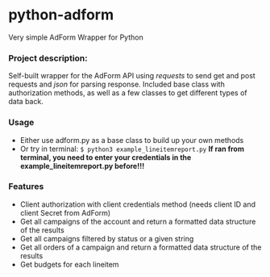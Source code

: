 # python-adform
Very simple AdForm Wrapper for Python

### Project description:
Self-built wrapper for the AdForm API using *requests* to send get and post requests and *json* for parsing response.
Included base class with authorization methods, as well as a few classes to get different types of data back.

### Usage
- Either use adform.py as a base class to build up your own methods
- Or try in terminal: `$ python3 example_lineitemreport.py` 
**If ran from terminal, you need to enter your credentials in the example_lineitemreport.py before!!!**

### Features
- Client authorization with client credentials method (needs client ID and client Secret from AdForm)
- Get all campaigns of the account and return a formatted data structure of the results
- Get all campaigns filtered by status or a given string
- Get all orders of a campaign and return a formatted data structure of the results
- Get budgets for each lineitem

